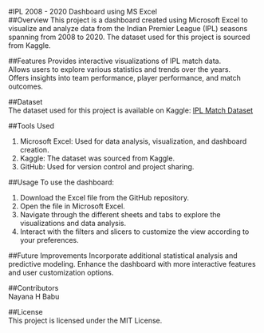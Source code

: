 #IPL 2008 - 2020 Dashboard using MS Excel  
##Overview
This project is a dashboard created using Microsoft Excel to visualize and analyze data from the Indian Premier League (IPL) seasons spanning from 2008 to 2020. The dataset used for this project is sourced from Kaggle.

##Features
Provides interactive visualizations of IPL match data.  
Allows users to explore various statistics and trends over the years.  
Offers insights into team performance, player performance, and match outcomes.  

##Dataset  
The dataset used for this project is available on Kaggle: [IPL Match Dataset](https://www.kaggle.com/datasets/patrickb1912/ipl-complete-dataset-20082020?resource=download)

##Tools Used  
1. Microsoft Excel: Used for data analysis, visualization, and dashboard creation.  
2. Kaggle: The dataset was sourced from Kaggle.  
3. GitHub: Used for version control and project sharing.  

##Usage
To use the dashboard:

1. Download the Excel file from the GitHub repository.
2. Open the file in Microsoft Excel.
3. Navigate through the different sheets and tabs to explore the visualizations and data analysis.
4. Interact with the filters and slicers to customize the view according to your preferences.

##Future Improvements
Incorporate additional statistical analysis and predictive modeling.
Enhance the dashboard with more interactive features and user customization options.  

##Contributors  
Nayana H Babu  

##License  
This project is licensed under the MIT License.
